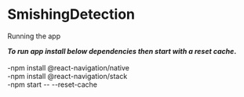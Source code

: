 # SmishingDetection

Running the app

**_To run app install below dependencies then start with a reset cache_.**
<br>
<br> -npm install @react-navigation/native
<br> -npm install @react-navigation/stack
<br> -npm start -- --reset-cache
